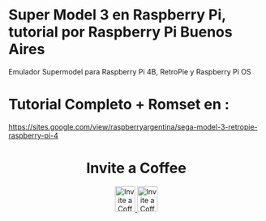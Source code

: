 # Super Model 3 en Raspberry Pi, tutorial por Raspberry Pi Buenos Aires
Emulador Supermodel para Raspberry Pi 4B, RetroPie y Raspberry Pi OS

# Tutorial Completo + Romset en :
https://sites.google.com/view/raspberryargentina/sega-model-3-retropie-raspberry-pi-4

<h1 align="center"> Invite a Coffee</h1>
<p align="center">
<a href="https://www.paypal.com/paypalme/RaspberryPiBsAs">
<img src="https://raw.githubusercontent.com/Luciano2018/MiPiTV/master/Paypal_2014_logo.png" alt="Invite a Coffee" width="40" height="50">
</a>
<a href="https://link.mercadopago.com.ar/raspberrypibsas">
<img src="https://raw.githubusercontent.com/Luciano2018/MiPiTV/master/MercadoPago.png" alt="Invite a Coffee" width="40" height="50">
</a>
</p>
